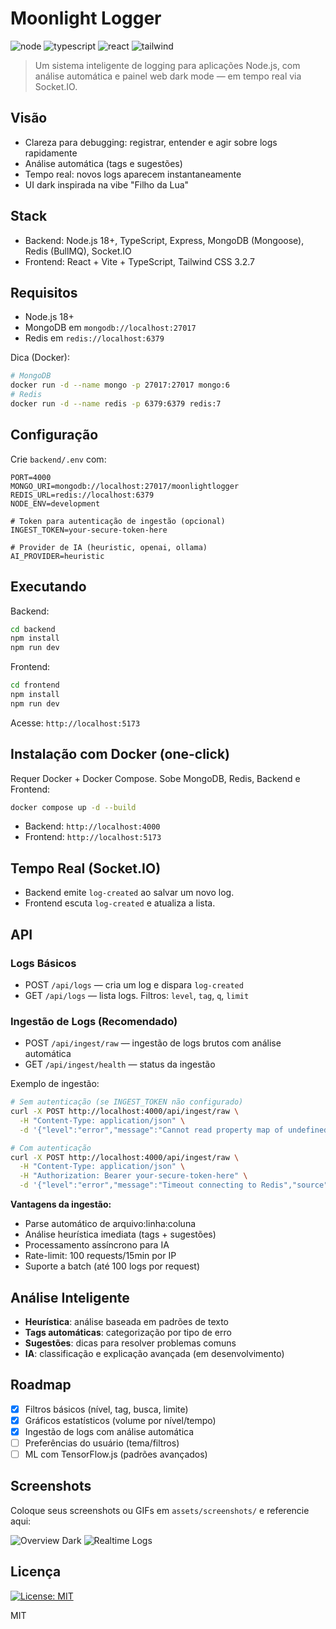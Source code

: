 # Moonlight Logger

![node](https://img.shields.io/badge/node-%3E%3D18-00AEEF?logo=node.js)
![typescript](https://img.shields.io/badge/TypeScript-5.9+-blue?logo=typescript)
![react](https://img.shields.io/badge/React-18+-61DAFB?logo=react)
![tailwind](https://img.shields.io/badge/Tailwind-3.2.7-38B2AC?logo=tailwind-css)

> Um sistema inteligente de logging para aplicações Node.js, com análise automática e painel web dark mode — em tempo real via Socket.IO.

## Visão

- Clareza para debugging: registrar, entender e agir sobre logs rapidamente
- Análise automática (tags e sugestões)
- Tempo real: novos logs aparecem instantaneamente
- UI dark inspirada na vibe "Filho da Lua"

## Stack

- Backend: Node.js 18+, TypeScript, Express, MongoDB (Mongoose), Redis (BullMQ), Socket.IO
- Frontend: React + Vite + TypeScript, Tailwind CSS 3.2.7

## Requisitos

- Node.js 18+
- MongoDB em `mongodb://localhost:27017`
- Redis em `redis://localhost:6379`

Dica (Docker):

```bash
# MongoDB
docker run -d --name mongo -p 27017:27017 mongo:6
# Redis
docker run -d --name redis -p 6379:6379 redis:7
```

## Configuração

Crie `backend/.env` com:

```env
PORT=4000
MONGO_URI=mongodb://localhost:27017/moonlightlogger
REDIS_URL=redis://localhost:6379
NODE_ENV=development

# Token para autenticação de ingestão (opcional)
INGEST_TOKEN=your-secure-token-here

# Provider de IA (heuristic, openai, ollama)
AI_PROVIDER=heuristic
```

## Executando

Backend:
```bash
cd backend
npm install
npm run dev
```

Frontend:
```bash
cd frontend
npm install
npm run dev
```

Acesse: `http://localhost:5173`

## Instalação com Docker (one-click)

Requer Docker + Docker Compose. Sobe MongoDB, Redis, Backend e Frontend:

```bash
docker compose up -d --build
```

- Backend: `http://localhost:4000`
- Frontend: `http://localhost:5173`

## Tempo Real (Socket.IO)

- Backend emite `log-created` ao salvar um novo log.
- Frontend escuta `log-created` e atualiza a lista.

## API

### Logs Básicos
- POST `/api/logs` — cria um log e dispara `log-created`
- GET  `/api/logs` — lista logs. Filtros: `level`, `tag`, `q`, `limit`

### Ingestão de Logs (Recomendado)
- POST `/api/ingest/raw` — ingestão de logs brutos com análise automática
- GET  `/api/ingest/health` — status da ingestão

Exemplo de ingestão:
```bash
# Sem autenticação (se INGEST_TOKEN não configurado)
curl -X POST http://localhost:4000/api/ingest/raw \
  -H "Content-Type: application/json" \
  -d '{"level":"error","message":"Cannot read property map of undefined","stack":"at dashboard.tsx:42:13","source":"my-app"}'

# Com autenticação
curl -X POST http://localhost:4000/api/ingest/raw \
  -H "Content-Type: application/json" \
  -H "Authorization: Bearer your-secure-token-here" \
  -d '{"level":"error","message":"Timeout connecting to Redis","source":"api-service"}'
```

**Vantagens da ingestão:**
- Parse automático de arquivo:linha:coluna
- Análise heurística imediata (tags + sugestões)
- Processamento assíncrono para IA
- Rate-limit: 100 requests/15min por IP
- Suporte a batch (até 100 logs por request)

## Análise Inteligente

- **Heurística**: análise baseada em padrões de texto
- **Tags automáticas**: categorização por tipo de erro
- **Sugestões**: dicas para resolver problemas comuns
- **IA**: classificação e explicação avançada (em desenvolvimento)

## Roadmap

- [x] Filtros básicos (nível, tag, busca, limite)
- [x] Gráficos estatísticos (volume por nível/tempo)
- [x] Ingestão de logs com análise automática
- [ ] Preferências do usuário (tema/filtros)
- [ ] ML com TensorFlow.js (padrões avançados)

## Screenshots

Coloque seus screenshots ou GIFs em `assets/screenshots/` e referencie aqui:

![Overview Dark](assets/screenshots/overview.png)
![Realtime Logs](assets/screenshots/realtime.gif)

## Licença

[![License: MIT](https://img.shields.io/badge/License-MIT-blue.svg)](LICENSE)

MIT
